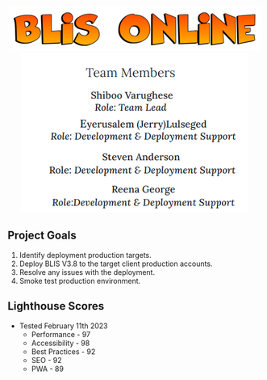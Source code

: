 <center><img src = "assets/blisheader.png" alt="BLIS Online Team" width="500" height="88"></center>


<center><img src = "assets/team-members.png" alt="Team Members - Eyerusalem (Jerry) Lulseged, Steven Anderson, Shiboo Varughese, Reena George" width="452" height="317"></center>


## Project Goals

1. Identify deployment production targets. 
2. Deploy BLIS V3.8 to the target client production accounts. 
3. Resolve any issues with the deployment. 
4. Smoke test production environment. 


## Lighthouse Scores

* Tested February 11th 2023
    * Performance - 97
    * Accessibility - 98
    * Best Practices - 92
    * SEO - 92
    * PWA - 89